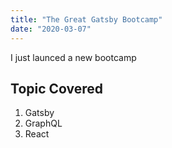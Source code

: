 ```yaml
---
title: "The Great Gatsby Bootcamp"
date: "2020-03-07"
---
```


I just launced a new bootcamp

## Topic Covered

1. Gatsby
2. GraphQL
3. React
